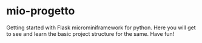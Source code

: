 # mio-progetto
Getting started with Flask microminiframework for python. 
Here you will get to see and learn the basic project structure for the same.
Have fun!
